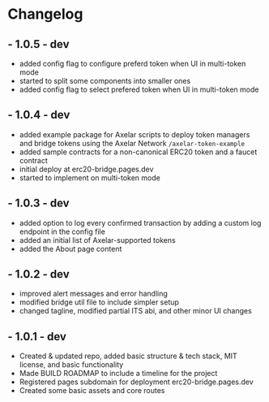 # Changelog

## - 1.0.5 - dev

- added config flag to configure preferd token when UI in multi-token mode
- started to split some components into smaller ones
- added config flag to select prefered token when UI in multi-token mode


## - 1.0.4 - dev

- added example package for Axelar scripts to deploy token managers and bridge tokens using the Axelar Network `/axelar-token-example`
- added sample contracts for a non-canonical ERC20 token and a faucet contract
- initial deploy at erc20-bridge.pages.dev
- started to implement on multi-token mode

## - 1.0.3 - dev

- added option to log every confirmed transaction by adding a custom log endpoint in the config file
- added an initial list of Axelar-supported tokens
- added the About page content

## - 1.0.2 - dev

- improved alert messages and error handling
- modified bridge util file to include simpler setup
- changed tagline, modified partial ITS abi, and other minor UI changes

## - 1.0.1 - dev

- Created & updated repo, added basic structure & tech stack, MIT license, and basic functionality
- Made BUILD ROADMAP to include a timeline for the project
- Registered pages subdomain for deployment erc20-bridge.pages.dev
- Created some basic assets and core routes
